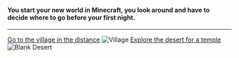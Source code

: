 #### You start your new world in Minecraft, you look around and have to decide where to go before your first night.
---
[Go to the village in the distance](3-first-village.md)
![Village](https://minecraftseedhq.com/wp-content/uploads/2017/06/mountain-savanna-village-minecraft-pc.jpeg)
[Explore the desert for a temple](2-first-desert.md)
![Blank Desert](https://www.digminecraft.com/getting_started/images/biome_desert.png)
